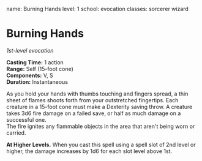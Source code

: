 name: Burning Hands level: 1 school: evocation classes: sorcerer wizard

# Burning Hands
_1st-level evocation_

**Casting Time:** 1 action   
**Range:** Self (15-foot cone)   
**Components:** V, S   
**Duration:** Instantaneous

As you hold your hands with thumbs touching and fingers spread, a thin sheet of flames shoots forth from your outstretched fingertips. Each creature in a 15-foot cone must make a Dexterity saving throw. A creature takes 3d6 fire damage on a failed save, or half as much damage on a successful one.    
The fire ignites any flammable objects in the area that aren't being worn or carried.

**At Higher Levels.** When you cast this spell using a spell slot of 2nd level or higher, the damage increases by 1d6 for each slot level above 1st.